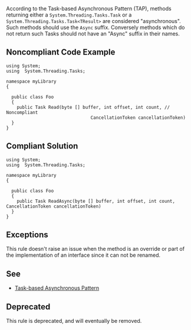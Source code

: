 
According to the Task-based Asynchronous Pattern (TAP), methods returning either a `System.Threading.Tasks.Task` or a `System.Threading.Tasks.Task<TResult>` are considered "asynchronous". Such methods should use the `Async` suffix. Conversely methods which do not return such Tasks should not have an "Async" suffix in their names.

## Noncompliant Code Example


    using System;
    using  System.Threading.Tasks;
    
    namespace myLibrary
    {
    
      public class Foo
      {
        public Task Read(byte [] buffer, int offset, int count, // Noncompliant
                                    CancellationToken cancellationToken)
      }
    }


## Compliant Solution


    using System;
    using  System.Threading.Tasks;
    
    namespace myLibrary
    {
    
      public class Foo
      {
        public Task ReadAsync(byte [] buffer, int offset, int count, CancellationToken cancellationToken)
      }
    }


## Exceptions

This rule doesn't raise an issue when the method is an override or part of the implementation of an interface since it can not be renamed.

## See

- [Task-based
  Asynchronous Pattern](https://docs.microsoft.com/en-us/dotnet/standard/asynchronous-programming-patterns/task-based-asynchronous-pattern-tap)


## Deprecated

This rule is deprecated, and will eventually be removed.
